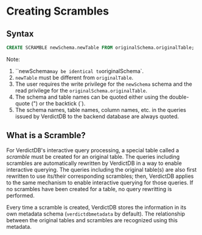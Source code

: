 # Creating Scrambles

## Syntax

```sql
CREATE SCRAMBLE newSchema.newTable FROM originalSchema.originalTable;
```

Note:

1. ``newSchema` may be identical to `originalSchema`.
1. `newTable` must be different from `originalTable`.
1. The user requires the write privilege for the `newSchema` schema and the read privilege for the `originalSchema.originalTable`.
1. The schema and table names can be quoted either using the double-quote (") or the backtick (`).
1. The schema names, table names, column names, etc. in the queries issued by VerdictDB to the backend database are always quoted.


## What is a Scramble?

For VerdictDB's interactive query processing, a special table called a *scramble* must be created for an original table. The queries including scrambles are automatically rewritten by VerdictDB in a way to enable interactive querying. The queries including the original table(s) are also first rewritten to use its/their corresponding scrambles; then, VerdictDB applies to the same mechanism to enable interactive querying for those queries. If no scrambles have been created for a table, no query rewritting is performed.

Every time a scramble is created, VerdictDB stores the information in its own metadata schema (`verdictdbmetadata` by default). The relationship between the original tables and scrambles are recognized using this metadata.